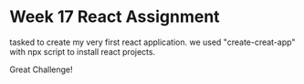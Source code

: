 # Week 17 React Assignment

tasked to create my very first react application.
we used "create-creat-app" with npx script to install react projects.

Great Challenge!
